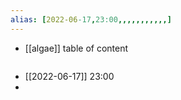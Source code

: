 ```yaml
---
alias: [2022-06-17,23:00,,,,,,,,,,,]
---
```

- [[algae]]
table of content
```toc
```

- [[2022-06-17]] 23:00
- 
